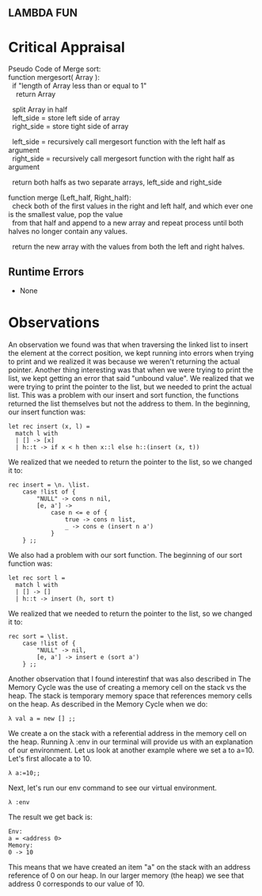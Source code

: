 ## LAMBDA FUN

# Critical Appraisal
Pseudo Code of Merge sort:  
function mergesort( Array ):  
&nbsp;&nbsp;if "length of Array less than or equal to 1"  
&nbsp;&nbsp;&nbsp;&nbsp;return Array  
    
&nbsp;&nbsp;split Array in half  
&nbsp;&nbsp;left_side = store left side of array  
&nbsp;&nbsp;right_side = store tight side of array  
  
&nbsp;&nbsp;left_side = recursively call mergesort function with the left half as argument  
&nbsp;&nbsp;right_side = recursively call mergesort function with the right half as argument  
  
&nbsp;&nbsp;return both halfs as two separate arrays, left_side and right_side  
  
function merge (Left_half, Right_half):  
&nbsp;&nbsp;check both of the first values in the right and left half, and which ever one is the smallest value, pop the value   
&nbsp;&nbsp;from that half and append to a new array and repeat process until both halves no longer contain any values.  

&nbsp;&nbsp;return the new array with the values from both the left and right halves.  
 
## Runtime Errors
* None

# Observations
An observation we found was that when traversing the linked list to insert the element at the correct position, we kept running into errors when trying to print and we realized it was because we weren't returning the actual pointer. Another thing interesting was that when we were trying to print the list, we kept getting an error that said "unbound value". We realized that we were trying to print the pointer to the list, but we needed to print the actual list. This was a problem with our insert and sort function, the functions returned the list themselves but not the address to them. In the beginning, our insert function was:
```
let rec insert (x, l) = 
  match l with
  | [] -> [x]
  | h::t -> if x < h then x::l else h::(insert (x, t))
```
We realized that we needed to return the pointer to the list, so we changed it to:
```
rec insert = \n. \list.
    case !list of {
        "NULL" -> cons n nil,
        [e, a'] ->
            case n <= e of {
                true -> cons n list,
                _ -> cons e (insert n a')
            }
    } ;;
```
We also had a problem with our sort function. The beginning of our sort function was:
```
let rec sort l = 
  match l with
  | [] -> []
  | h::t -> insert (h, sort t)
```
We realized that we needed to return the pointer to the list, so we changed it to:
```
rec sort = \list.
    case !list of {
        "NULL" -> nil,
        [e, a'] -> insert e (sort a')
    } ;;
```


Another observation that I found interestinf that was also described in The Memory Cycle was the use of creating a memory cell on the stack vs the heap. The stack is temporary memory space that references memory cells on the heap. As described in the Memory Cycle when we do:
```
λ val a = new [] ;;
```
We create a on the stack with a referential address in the memory cell on the heap. Running λ :env in our terminal will provide us with an explanation of our environment. Let us look at another example where we set a to a=10. Let's first allocate a to 10.
```
λ a:=10;;
```
Next, let's run our env command to see our virtual environment.
```
λ :env
```
The result we get back is:
```
Env:
a = <address 0>
Memory:
0 -> 10
```
This means that we have created an item "a" on the stack with an address reference of 0 on our heap. In our larger memory (the heap) we see that address 0 corresponds to our value of 10.

